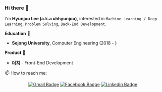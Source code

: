 ### Hi there 👋
I'm **Hyunjoo Lee (a.k.a uhhyunjoo)**, interested in `Machine Learning / Deep Learning`, `Problem Solving`, `Back-End Development`.

**Education** 🏫 
- **Sejong University**, Computer Engineering (2018 - )

**Product** 🌟
- **[더치](https://play.google.com/store/apps/details?id=com.dutch2019&hl=ko&gl=US)** - Front-End Development

📫 How to reach me:

<div align=center>

[![Gmail Badge](https://img.shields.io/badge/-Gmail-d14836?style=flat-square&logo=Gmail&logoColor=white&link=mailto:alro92333@gmail.com)](mailto:alro92333@gmail.com)
[![Facebook Badge](https://img.shields.io/badge/-Facebook-1877f2?style=flat-square&logo=facebook&logoColor=white&link=https://www.facebook.com/uhhyunjoo)](https://www.facebook.com/uhhyunjoo)
[![Linkedin Badge](https://img.shields.io/badge/-LinkedIn-0077b5?style=flat-square&logo=Linkedin&logoColor=white&link=https://www.linkedin.com/in/hyunjoo-lee-410677191/)](https://www.linkedin.com/in/hyunjoo-lee-410677191/) 

</div>
